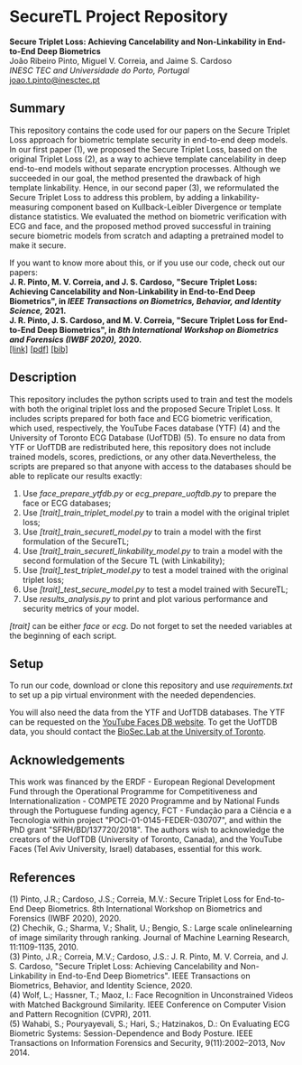# SecureTL Project Repository

**Secure Triplet Loss: Achieving Cancelability and Non-Linkability in End-to-End Deep Biometrics**    
João Ribeiro Pinto, Miguel V. Correia, and Jaime S. Cardoso    
*INESC TEC and Universidade do Porto, Portugal*   
joao.t.pinto@inesctec.pt

## Summary
This repository contains the code used for our papers on the Secure Triplet Loss approach for biometric template security in end-to-end deep models. In our first paper (1), we proposed the Secure Triplet Loss, based on the original Triplet Loss (2), as a way to achieve template cancelability in deep end-to-end models without separate encryption processes. Although we succeeded in our goal, the method presented the drawback of high template linkability. Hence, in our second paper (3), we reformulated the Secure Triplet Loss to address this problem, by adding a linkability-measuring component based on Kullback-Leibler Divergence or template distance statistics. We evaluated the method on biometric verification with ECG and face, and the proposed method proved successful in training secure biometric models from scratch and adapting a pretrained model to make it secure.

If you want to know more about this, or if you use our code, check out our papers:    
**J. R. Pinto, M. V. Correia, and J. S. Cardoso, "Secure Triplet Loss: Achieving Cancelability and Non-Linkability in End-to-End Deep Biometrics", in *IEEE Transactions on Biometrics, Behavior, and Identity Science,* 2021.**    
**J. R. Pinto, J. S. Cardoso, and M. V. Correia, "Secure Triplet Loss for End-to-End Deep Biometrics", in *8th International Workshop on Biometrics and Forensics (IWBF 2020),* 2020.**    
[[link]](https://ieeexplore.ieee.org/document/9107958) [[pdf]](https://jtrpinto.github.io/files/pdf/jpinto2020iwbf.pdf) [[bib]](https://jtrpinto.github.io/files/bibtex/jpinto2020iwbf1.bib)

## Description
This repository includes the python scripts used to train and test the models with both the original triplet loss and the proposed Secure Triplet Loss. It includes scripts prepared for both face and ECG biometric verification, which used, respectively, the YouTube Faces database (YTF) (4) and the University of Toronto ECG Database (UofTDB) (5). To ensure no data from YTF or UofTDB are redistributed here, this repository does not include trained models, scores, predictions, or any other data.Nevertheless, the scripts are prepared so that anyone with access to the databases should be able to replicate our results exactly:
1. Use *face_prepare_ytfdb.py* or *ecg_prepare_uoftdb.py* to prepare the face or ECG databases;
2. Use *[trait]_train_triplet_model.py* to train a model with the original triplet loss;
3. Use *[trait]_train_securetl_model.py* to train a model with the first formulation of the SecureTL;
4. Use *[trait]_train_securetl_linkability_model.py* to train a model with the second formulation of the Secure TL (with Linkability);
5. Use *[trait]_test_triplet_model.py* to test a model trained with the original triplet loss;
6. Use *[trait]_test_secure_model.py* to test a model trained with SecureTL;
7. Use *results_analysis.py* to print and plot various performance and security metrics of your model.

*[trait]* can be either *face* or *ecg*. Do not forget to set the needed variables at the beginning of each script.

## Setup
To run our code, download or clone this repository and use *requirements.txt* to set up a pip virtual environment with the needed dependencies.

You will also need the data from the YTF and UofTDB databases. The YTF can be requested on the [YouTube Faces DB website](https://www.cs.tau.ac.il/~wolf/ytfaces/). To get the UofTDB data, you should contact the [BioSec.Lab at the University of Toronto](https://www.comm.utoronto.ca/~biometrics/). 

## Acknowledgements
This work was financed by the ERDF - European Regional Development Fund through the Operational Programme for Competitiveness and Internationalization - COMPETE 2020 Programme and by National Funds through the Portuguese funding agency, FCT - Fundação para a Ciência e a Tecnologia within project "POCI-01-0145-FEDER-030707", and within the PhD grant "SFRH/BD/137720/2018". The authors wish to acknowledge the creators of the UofTDB (University of Toronto, Canada), and the YouTube Faces (Tel Aviv University, Israel) databases, essential for this work.

## References
(1) Pinto, J.R.; Cardoso, J.S.; Correia, M.V.: Secure Triplet Loss for End-to-End Deep Biometrics. 8th International Workshop on Biometrics and Forensics (IWBF 2020), 2020.    
(2) Chechik, G.; Sharma, V.; Shalit, U.; Bengio, S.: Large scale onlinelearning of image similarity through ranking. Journal of Machine Learning Research, 11:1109-1135, 2010.    
(3) Pinto, J.R.; Correia, M.V.; Cardoso, J.S.: J. R. Pinto, M. V. Correia, and J. S. Cardoso, "Secure Triplet Loss: Achieving Cancelability and Non-Linkability in End-to-End Deep Biometrics". IEEE Transactions on Biometrics, Behavior, and Identity Science, 2020.    
(4) Wolf, L.; Hassner, T.; Maoz, I.: Face Recognition in Unconstrained Videos with Matched Background Similarity. IEEE Conference on Computer Vision and Pattern Recognition (CVPR), 2011.    
(5) Wahabi, S.; Pouryayevali, S.; Hari, S.; Hatzinakos, D.: On Evaluating ECG Biometric Systems: Session-Dependence and Body Posture. IEEE Transactions on Information Forensics and Security, 9(11):2002–2013, Nov 2014. 






